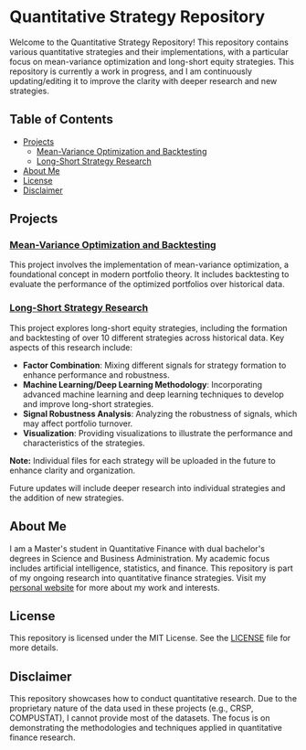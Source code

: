 # Quantitative Strategy Repository

Welcome to the Quantitative Strategy Repository! This repository contains various quantitative strategies and their implementations, with a particular focus on mean-variance optimization and long-short equity strategies. This repository is currently a work in progress, and I am continuously updating/editing it to improve the clarity with deeper research and new strategies.

## Table of Contents

- [Projects](#projects)
  - [Mean-Variance Optimization and Backtesting](#mean-variance-optimization-and-backtesting)
  - [Long-Short Strategy Research](#long-short-strategy-research)
- [About Me](#about-me)
- [License](#license)
- [Disclaimer](#disclaimer)

## Projects

### [Mean-Variance Optimization and Backtesting](./Portfolio_Optimization.ipynb)
This project involves the implementation of mean-variance optimization, a foundational concept in modern portfolio theory. It includes backtesting to evaluate the performance of the optimized portfolios over historical data.

### [Long-Short Strategy Research](./Strategy_Factors_Formation.ipynb)
This project explores long-short equity strategies, including the formation and backtesting of over 10 different strategies across historical data. Key aspects of this research include:
- **Factor Combination**: Mixing different signals for strategy formation to enhance performance and robustness.
- **Machine Learning/Deep Learning Methodology**: Incorporating advanced machine learning and deep learning techniques to develop and improve long-short strategies.
- **Signal Robustness Analysis**: Analyzing the robustness of signals, which may affect portfolio turnover.
- **Visualization**: Providing visualizations to illustrate the performance and characteristics of the strategies.

**Note:** Individual files for each strategy will be uploaded in the future to enhance clarity and organization.

Future updates will include deeper research into individual strategies and the addition of new strategies.

## About Me

I am a Master's student in Quantitative Finance with dual bachelor's degrees in Science and Business Administration. My academic focus includes artificial intelligence, statistics, and finance. This repository is part of my ongoing research into quantitative finance strategies. Visit my [personal website](https://justinyuchi.github.io/justinyuchihsu.github.io/) for more about my work and interests.

## License

This repository is licensed under the MIT License. See the [LICENSE](./LICENSE) file for more details.

## Disclaimer

This repository showcases how to conduct quantitative research. Due to the proprietary nature of the data used in these projects (e.g., CRSP, COMPUSTAT), I cannot provide most of the datasets. The focus is on demonstrating the methodologies and techniques applied in quantitative finance research.

